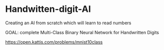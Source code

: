 # Handwitten-digit-AI
 Creating an AI from scratch which will learn to read numbers
 
 

GOAL:
complete Multi-Class Binary Neural Network for Handwritten Digits

https://open.kattis.com/problems/mnist10class
